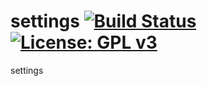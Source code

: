 settings [![Build Status](https://travis-ci.org/OpenVisionE2/openvision-xml.svg?branch=master)](https://travis-ci.org/OpenVisionE2/openvision-xml) [![License: GPL v3](https://img.shields.io/badge/License-GPLv3-blue.svg)](https://www.gnu.org/licenses/gpl-3.0)
=========
settings
